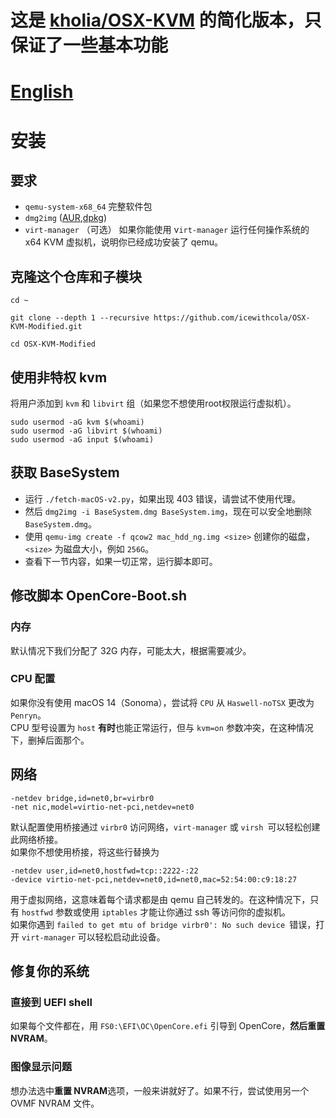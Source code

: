 # 这是 [kholia/OSX-KVM](https://github.com/kholia/OSX-KVM) 的简化版本，只保证了一些基本功能

# [English](https://github.com/icewithcola/OSX-KVM-Modified/blob/master/README.md)
# 安装
## 要求
+ `qemu-system-x68_64` 完整软件包
+ `dmg2img` ([AUR](https://aur.archlinux.org/packages/dmg2img),[dpkg](https://packages.debian.org/sid/dmg2img))
+ `virt-manager` （可选）
如果你能使用 v`irt-manager` 运行任何操作系统的 x64 KVM 虚拟机，说明你已经成功安装了 qemu。

## 克隆这个仓库和子模块
```
cd ~

git clone --depth 1 --recursive https://github.com/icewithcola/OSX-KVM-Modified.git

cd OSX-KVM-Modified
```

## 使用非特权 kvm
将用户添加到 `kvm` 和 `libvirt` 组（如果您不想使用root权限运行虚拟机）。
```
sudo usermod -aG kvm $(whoami)
sudo usermod -aG libvirt $(whoami)
sudo usermod -aG input $(whoami)
```

## 获取 BaseSystem
+ 运行 `./fetch-macOS-v2.py`，如果出现 403 错误，请尝试不使用代理。
+ 然后 `dmg2img -i BaseSystem.dmg BaseSystem.img`，现在可以安全地删除 `BaseSystem.dmg`。
+ 使用 `qemu-img create -f qcow2 mac_hdd_ng.img <size>` 创建你的磁盘，`<size>` 为磁盘大小，例如 `256G`。
+ 查看下一节内容，如果一切正常，运行脚本即可。

## 修改脚本 OpenCore-Boot.sh
### 内存
默认情况下我们分配了 32G 内存，可能太大，根据需要减少。
### CPU 配置
如果你没有使用 macOS 14（Sonoma），尝试将 `CPU` 从 `Haswell-noTSX` 更改为 `Penryn`。\
CPU 型号设置为 `host` **有时**也能正常运行，但与 `kvm=on` 参数冲突，在这种情况下，删掉后面那个。
## 网络
```
-netdev bridge,id=net0,br=virbr0
-net nic,model=virtio-net-pci,netdev=net0
```
默认配置使用桥接通过 `virbr0` 访问网络，`virt-manager` 或 `virsh `可以轻松创建此网络桥接。\
如果你不想使用桥接，将这些行替换为
```
-netdev user,id=net0,hostfwd=tcp::2222-:22
-device virtio-net-pci,netdev=net0,id=net0,mac=52:54:00:c9:18:27
```
用于虚拟网络，这意味着每个请求都是由 qemu 自己转发的。在这种情况下，只有 `hostfwd` 参数或使用 `iptables` 才能让你通过 ssh 等访问你的虚拟机。\
如果你遇到 `failed to get mtu of bridge virbr0': No such device `错误，打开 `virt-manager` 可以轻松启动此设备。

## 修复你的系统
### 直接到 UEFI shell
如果每个文件都在，用 `FS0:\EFI\OC\OpenCore.efi` 引导到 OpenCore，**然后重置 NVRAM**。

### 图像显示问题
想办法选中**重置 NVRAM**选项，一般来讲就好了。如果不行，尝试使用另一个 OVMF NVRAM 文件。